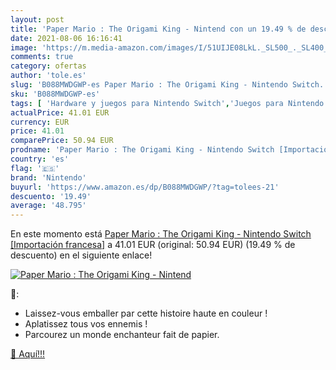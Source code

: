 ```yaml
---
layout: post
title: 'Paper Mario : The Origami King - Nintend con un 19.49 % de descuento'
date: 2021-08-06 16:16:41
image: 'https://m.media-amazon.com/images/I/51UIJE08LkL._SL500_._SL400_.jpg'
comments: true
category: ofertas
author: 'tole.es'
slug: 'B088MWDGWP-es Paper Mario : The Origami King - Nintendo Switch...'
sku: 'B088MWDGWP-es'
tags: [ 'Hardware y juegos para Nintendo Switch','Juegos para Nintendo Switch','Videojuegos','nintendo', ]
actualPrice: 41.01 EUR
currency: EUR
price: 41.01
comparePrice: 50.94 EUR
prodname: 'Paper Mario : The Origami King - Nintendo Switch [Importación francesa]'
country: 'es'
flag: '🇪🇸'
brand: 'Nintendo'
buyurl: 'https://www.amazon.es/dp/B088MWDGWP/?tag=tolees-21'
descuento: '19.49'
average: '48.795'
---
```


En este momento está [Paper Mario : The Origami King - Nintendo Switch [Importación francesa]](https://www.amazon.es/dp/B088MWDGWP/?tag=tolees-21) a 41.01 EUR (original: 50.94 EUR) (19.49 %  de descuento) en el siguiente enlace!

[![Paper Mario : The Origami King - Nintend](https://m.media-amazon.com/images/I/51UIJE08LkL._SL500_._SL400_.jpg)](https://www.amazon.es/dp/B088MWDGWP/?tag=tolees-21)

🔎:

- Laissez-vous emballer par cette histoire haute en couleur !
- Aplatissez tous vos ennemis !
- Parcourez un monde enchanteur fait de papier.

[🛒 Aquí!!!](https://www.amazon.es/dp/B088MWDGWP/?tag=tolees-21)
